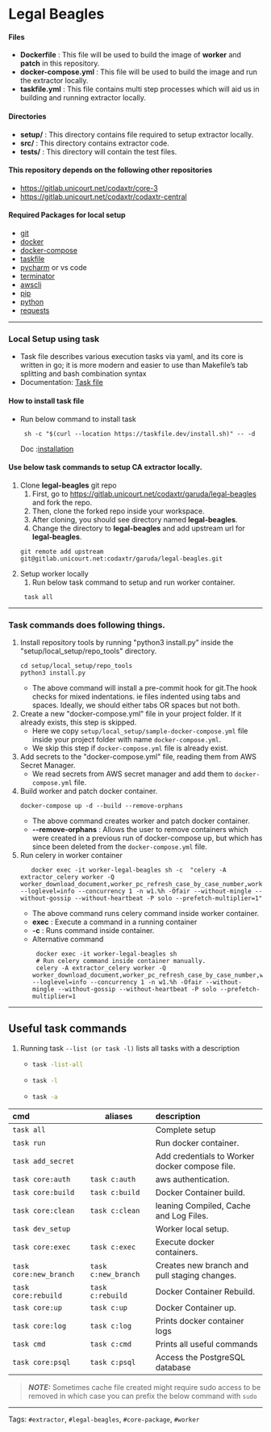 # Legal Beagles
 
#### Files
- **Dockerfile** : This file will be used to build the image of **worker** and **patch** in this repository.
- **docker-compose.yml** : This file will be used to build the image and run the extractor locally.
- **taskfile.yml** : This file contains multi step processes which will aid us in building and running extractor locally.
#### Directories
- **setup/** : This directory contains file required to setup extractor locally.
- **src/** : This directory contains extractor code.
- **tests/** : This directory will contain the test files.
#### This repository depends on the following other repositories
- https://gitlab.unicourt.net/codaxtr/core-3
- https://gitlab.unicourt.net/codaxtr/codaxtr-central
#### Required Packages for local setup 
- [git](https://www.digitalocean.com/community/tutorials/how-to-install-git-on-ubuntu-20-04) 
- [docker](https://docs.docker.com/engine/install/ubuntu/)
- [docker-compose](https://www.digitalocean.com/community/tutorials/how-to-install-and-use-docker-compose-on-ubuntu-20-04)
- [taskfile](https://taskfile.dev/installation/)
- [pycharm](https://www.jetbrains.com/help/pycharm/installation-guide.html) or vs code
- [terminator](https://linux.how2shout.com/install-terminator-terminal-emulator-in-ubuntu-22-04-lts/)
- [awscli](https://pypi.org/project/awscli/)
- [pip](https://linuxize.com/post/how-to-install-pip-on-ubuntu-20.04/)
- [python](https://www.digitalocean.com/community/tutorials/how-to-install-python-3-and-set-up-a-programming-environment-on-an-ubuntu-20-04-server)
- [requests](https://pypi.org/project/requests/)
---

### Local Setup using **task**
- Task file describes various execution tasks via yaml, and its core is written in go; it is more modern and easier
    to use than Makefile’s tab splitting and bash combination syntax
- Documentation: [Task file](https://taskfile.dev/usage/)
#### How to install task file
- Run below command to install task
   ```commandline
    sh -c "$(curl --location https://taskfile.dev/install.sh)" -- -d
   ```
  Doc :[installation](https://taskfile.dev/installation/)

#### Use below task commands to setup CA extractor locally.
1. Clone **legal-beagles** git repo
   1. First, go to https://gitlab.unicourt.net/codaxtr/garuda/legal-beagles and fork the repo.
   2. Then, clone the forked repo inside your workspace.
   3. After cloning, you should see directory named **legal-beagles**.
   4. Change the directory to **legal-beagles** and add upstream url for **legal-beagles**.
    ```shell
    git remote add upstream git@gitlab.unicourt.net:codaxtr/garuda/legal-beagles.git
    ```
2. Setup worker locally
   1. Run below task command to setup and run worker container.
   ```shell
    task all
    ```
---
### Task commands does following things.
   1. Install repository tools by running "python3 install.py" inside the "setup/local_setup/repo_tools" directory.
      ```shell
      cd setup/local_setup/repo_tools
      python3 install.py
      ```
      - The above command will install a pre-commit hook for git.The hook checks for mixed indentations. ie files indented using tabs and spaces. Ideally, we should either tabs OR spaces but not both.
   2. Create a new "docker-compose.yml" file in your project folder. If it already exists, this step is skipped.
      - Here we copy `setup/local_setup/sample-docker-compose.yml` file inside your project folder with name `docker-compose.yml`.
      - We skip this step if `docker-compose.yml` file is already exist.
   3. Add secrets to the "docker-compose.yml" file, reading them from AWS Secret Manager.
      - We read secrets from AWS secret manager and add them to `docker-compose.yml` file.
   4. Build worker and patch docker container.
      ```shell
      docker-compose up -d --build --remove-orphans
      ```
      - The above command creates worker and patch docker container.
      -   **--remove-orphans** : Allows the user to remove containers which were created in a previous run of docker-compose up, but which has since been deleted from the `docker-compose.yml` file.
   6. Run celery in worker container
      ```shell
         docker exec -it worker-legal-beagles sh -c  "celery -A extractor_celery worker -Q worker_download_document,worker_pc_refresh_case_by_case_number,worker_pc_docket_processing,worker_pc_history_processing,worker_pc_relate_case,worker_pc_county_import_case,worker_pc_parse_file,worker_pc_extractor_webhook,worker_pc_p_refresh_case_by_case_number,worker_pc_p_docket_processing,worker_pc_p_history_processing,worker_pc_p_download_document,worker_pc_p_extractor_webhook,worker_pc_case_decision_parsing,worker_pc_tp_refresh_case_by_case_number,worker_pc_tp_docket_processing,worker_pc_tp_history_processing,worker_pc_tp_download_document,worker_pc_tp_extractor_webhook,worker_extractor,worker_docket_processing,worker_history_processing,worker_relate_case,worker_county_import_case,worker_date_range_download,worker_parse_file,worker_schedule_run,worker_import_document_health_check,worker_case_extraction_health_check,worker_proxy_health_check,worker_ramp_up_date_range_extractor,worker_ramp_up_incremental_extractor,worker_ramp_up_date_range_download_extractor --loglevel=info --concurrency 1 -n w1.%h -Ofair --without-mingle --without-gossip --without-heartbeat -P solo --prefetch-multiplier=1"
      ```
      - The above command runs celery command inside worker container.
      - **exec** : Execute a command in a running container
      - **-c** : Runs command inside container.
      - Alternative command
         ``` shell
          docker exec -it worker-legal-beagles sh
          # Run celery command inside container manually.
          celery -A extractor_celery worker -Q worker_download_document,worker_pc_refresh_case_by_case_number,worker_pc_docket_processing,worker_pc_history_processing,worker_pc_relate_case,worker_pc_county_import_case,worker_pc_parse_file,worker_pc_extractor_webhook,worker_pc_p_refresh_case_by_case_number,worker_pc_p_docket_processing,worker_pc_p_history_processing,worker_pc_p_download_document,worker_pc_p_extractor_webhook,worker_pc_case_decision_parsing,worker_pc_tp_refresh_case_by_case_number,worker_pc_tp_docket_processing,worker_pc_tp_history_processing,worker_pc_tp_download_document,worker_pc_tp_extractor_webhook,worker_extractor,worker_docket_processing,worker_history_processing,worker_relate_case,worker_county_import_case,worker_date_range_download,worker_parse_file,worker_schedule_run,worker_import_document_health_check,worker_case_extraction_health_check,worker_proxy_health_check,worker_ramp_up_date_range_extractor,worker_ramp_up_incremental_extractor,worker_ramp_up_date_range_download_extractor --loglevel=info --concurrency 1 -n w1.%h -Ofair --without-mingle --without-gossip --without-heartbeat -P solo --prefetch-multiplier=1
         ```
---
## Useful task commands
1)  Running task `--list (or task -l)` lists all tasks with a description
    -   ```bash
        task -list-all
        ```
    -   ```bash
        task -l
        ```
    -   ```bash
        task -a
        ```
| cmd                    | aliases             | description                                    |
|:-----------------------|---------------------|:-----------------------------------------------|
| `task all`             |                     | Complete setup                                 |
| `task run`             |                     | Run docker container.                          |
| `task add_secret`      |                     | Add credentials to Worker docker compose file. |
| `task core:auth`       | `task c:auth`       | aws authentication.                            |
| `task core:build`      | `task c:build`      | Docker Container build.                        |
| `task core:clean`      | `task c:clean`      | leaning Compiled, Cache and Log Files.         |
| `task dev_setup`       |                     | Worker local setup.                            |
| `task core:exec`       | `task c:exec`       | Execute docker containers.                     |
| `task core:new_branch` | `task c:new_branch` | Creates new branch and pull staging changes.   |
| `task core:rebuild`    | `task c:rebuild`    | Docker Container Rebuild.                      |
| `task core:up`         | `task c:up`         | Docker Container up.                           |
| `task core:log`        | `task c:log`        | Prints docker container logs                   |
| `task cmd`             | `task c:cmd`        | Prints all useful commands                     |
| `task core:psql`       | `task c:psql`       | Access the PostgreSQL database                 |

> **_NOTE:_** Sometimes cache file created might require sudo access to be removed in which case you can prefix the below command with `sudo`

---

Tags: `#extractor`, `#legal-beagles`, `#core-package`, `#worker`